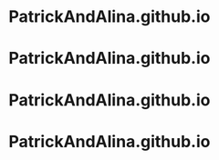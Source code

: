 # PatrickAndAlina.github.io
# PatrickAndAlina.github.io
# PatrickAndAlina.github.io
# PatrickAndAlina.github.io
